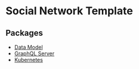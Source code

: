 # Social Network Template

## Packages

* [Data Model](https://github.com/davidchristie/social-network-template/tree/master/packages/data-model)
* [GraphQL Server](https://github.com/davidchristie/social-network-template/tree/master/packages/graphql-server)
* [Kubernetes](https://github.com/davidchristie/social-network-template/tree/master/packages/kubernetes)
